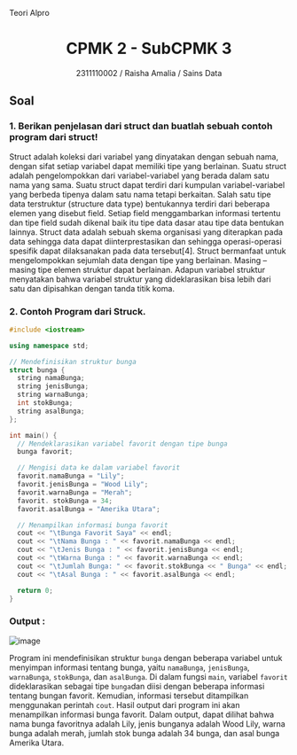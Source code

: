 Teori Alpro
# <h1 align="center">CPMK 2 - SubCPMK 3</h1>
<p align="center">2311110002 / Raisha  Amalia / Sains Data</p>

## Soal

### 1. Berikan penjelasan dari struct dan buatlah sebuah contoh program dari struct! 

Struct adalah koleksi dari variabel yang dinyatakan dengan sebuah nama, dengan sifat setiap variabel dapat memiliki tipe yang berlainan. Suatu struct adalah pengelompokkan dari variabel-variabel yang berada dalam satu nama yang sama. Suatu struct dapat terdiri dari kumpulan variabel-variabel yang berbeda tipenya dalam satu nama tetapi berkaitan. Salah satu tipe data terstruktur (structure data type) bentukannya terdiri dari beberapa elemen yang disebut field. Setiap field menggambarkan informasi tertentu dan tipe field sudah dikenal baik itu tipe data dasar atau tipe data bentukan lainnya.
Struct data adalah sebuah skema organisasi yang diterapkan pada data sehingga data dapat diinterprestasikan dan sehingga operasi-operasi spesifik dapat dilaksanakan pada data tersebut[4]. Struct bermanfaat untuk mengelompokkan sejumlah data dengan tipe yang berlainan. Masing –masing tipe elemen struktur dapat berlainan. Adapun variabel struktur menyatakan bahwa variabel struktur yang dideklarasikan bisa lebih dari satu dan dipisahkan dengan tanda titik koma.

### 2. Contoh Program dari Struck.

```C++
#include <iostream>

using namespace std;

// Mendefinisikan struktur bunga
struct bunga {
  string namaBunga;
  string jenisBunga;
  string warnaBunga;
  int stokBunga;
  string asalBunga;
};

int main() {
  // Mendeklarasikan variabel favorit dengan tipe bunga
  bunga favorit;

  // Mengisi data ke dalam variabel favorit
  favorit.namaBunga = "Lily";
  favorit.jenisBunga = "Wood Lily";
  favorit.warnaBunga = "Merah";
  favorit. stokBunga = 34;
  favorit.asalBunga = "Amerika Utara";

  // Menampilkan informasi bunga favorit
  cout << "\tBunga Favorit Saya" << endl;
  cout << "\tNama Bunga : " << favorit.namaBunga << endl;
  cout << "\tJenis Bunga : " << favorit.jenisBunga << endl;
  cout << "\tWarna Bunga : " << favorit.warnaBunga << endl;
  cout << "\tJumlah Bunga: " << favorit.stokBunga << " Bunga" << endl;
  cout << "\tAsal Bunga : " << favorit.asalBunga << endl;

  return 0;
}
````
### Output :
![image](https://github.com/Raishaaam/teori-algoritma-dan-struktur-data-assigment/assets/161957283/7677ed29-4a84-43ff-a50e-4a3f097c351f)

Program ini mendefinisikan struktur `bunga` dengan beberapa variabel untuk menyimpan informasi tentang bunga, yaitu `namaBunga`, `jenisBunga`, `warnaBunga`, `stokBunga`, dan `asalBunga`. Di dalam fungsi `main`, variabel `favorit` dideklarasikan sebagai tipe `bunga`dan diisi dengan beberapa informasi tentang bungan favorit. Kemudian, informasi tersebut ditampilkan menggunakan perintah `cout`. Hasil output dari program ini akan menampilkan informasi bunga favorit. Dalam output, dapat dilihat bahwa nama bunga favoritnya adalah Lily, jenis bunganya adalah Wood Lily, warna bunga adalah merah, jumlah stok bunga adalah 34 bunga, dan asal bunga Amerika Utara.